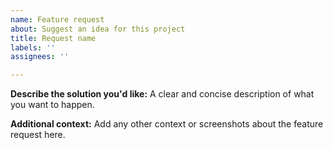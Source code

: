 ```yaml
---
name: Feature request
about: Suggest an idea for this project
title: Request name
labels: ''
assignees: ''

---
```


**Describe the solution you'd like:**
A clear and concise description of what you want to happen.

**Additional context:**
Add any other context or screenshots about the feature request here.
